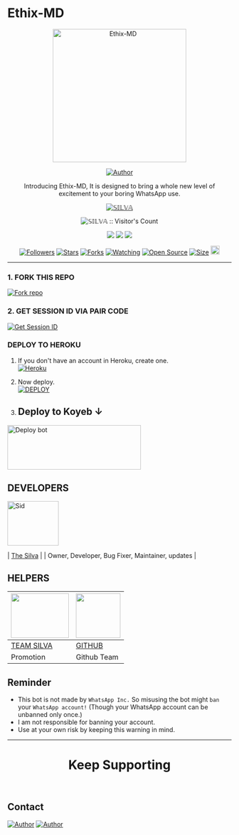 # Ethix-MD

<p align="center">
  <a href="https://youtu.be/silvaedits254">
    <img alt="Ethix-MD" height="300" src="https://telegra.ph/file/fbbe1744668b44637c21a.jpg">
  </a>
</p>

<p align="center">
  <a href="https://github.com/SilvaTechB"><img title="Author" src="https://img.shields.io/badge/silva-tech-black?style=for-the-badge&logo=WhatsApp"></a>
</p>

<p align="center">Introducing Ethix-MD, It is designed to bring a whole new level of excitement to your boring WhatsApp use.</p>

<p align="center">
  <a aria-label="Ethix-MD is free to use" href="https://youtube.com/@silvaedits254" target="_blank">
    <img alt="𝕊𝕀𝕃𝕍𝔸" src="https://img.shields.io/youtube/channel/subscribers/@silvaedits254" target="_blank" />
  </a>
</p>

<p align="center"><img src="https://profile-counter.glitch.me/{SilvaTechB}/count.svg" alt="𝕊𝕀𝕃𝕍𝔸 :: Visitor's Count" /></p>

<p align="center">
  <a href="https://whatsapp.com/channel/0029VaAkETLLY6d8qhLmZt2v"><img src="https://img.shields.io/badge/Connect on WhatsApp-25D366?style=for-the-badge&logo=whatsapp&logoColor=white"></a>
  <a href="https://www.youtube.com/channel/silvaedits254"><img src="https://img.shields.io/badge/Subcribe On Youtube-E4405F?style=for-the-badge&logo=youtube&logoColor=white"></a>
  <a href="https://whatsapp.com/channel/0029VaAkETLLY6d8qhLmZt2v"><img src="https://img.shields.io/badge/Join WhatsApp Group-25D366?style=for-the-badge&logo=whatsapp&logoColor=white"></a>
</p>

<p align="center">
  <a href="https://github.com/SilvaTechB/followers"><img title="Followers" src="https://img.shields.io/github/followers/SilvaTechB?color=red&style=flat-square"></a>
  <a href="https://github.com/SilvaTechB/Ethix-MD/stargazers"><img title="Stars" src="https://img.shields.io/github/stars/SilvaTechB/Ethix-MD?color=blue&style=flat-square"></a>
  <a href="https://github.com/SilvaTechB/Ethix-MD/network/members"><img title="Forks" src="https://img.shields.io/github/forks/SilvaTechB/Ethix-MD?color=red&style=flat-square"></a>
  <a href="https://github.com/SilvaTechB/Ethix-MD/watchers"><img title="Watching" src="https://img.shields.io/github/watchers/SilvaTechB/Ethix-MD?label=Watchers&color=blue&style=flat-square"></a>
  <a href="https://github.com/SilvaTechB/Ethix-MD"><img title="Open Source" src="https://img.shields.io/badge/Author-SilvaTechB X %20team-red?v=103"></a>
  <a href="https://github.com/SilvaTechB/Ethix-MD"><img title="Size" src="https://img.shields.io/github/repo-size/SilvaTechB/Ethix-MD?style=flat-square&color=green"></a>
  <a href="https://github.com/SilvaTechB/Ethix-MD/graphs/commit-activity"><img height="20" src="https://img.shields.io/badge/Maintained%3F-yes-green.svg"></a>
</p>

---

### 1. FORK THIS REPO

<a href='https://github.com/SilvaTechB/Ethix-MD/fork' target="_blank"><img alt='Fork repo' src='https://img.shields.io/badge/Fork This Repo-black?style=for-the-badge&logo=git&logoColor=white'/></a>

### 2. GET SESSION ID VIA PAIR CODE

<a href='https://toxic-crocodile-goutammallick516-cab1ca96.koyeb.app' target="_blank"><img alt='Get Session ID' src='https://img.shields.io/badge/Click here to get your session id-blue?style=for-the-badge&logo=opencv&logoColor=white'/></a>

### DEPLOY TO HEROKU

1. If you don't have an account in Heroku, create one.
    <br>
    <a href='https://signup.heroku.com/' target="_blank"><img alt='Heroku' src='https://img.shields.io/badge/-Create-black?style=for-the-badge&logo=heroku&logoColor=white'/></a>
2. Now deploy.
    <br>
    <a href='https://heroku.com/deploy?template=https://github.com/SilvaTechB/Ethix-MD' target="_blank"><img alt='DEPLOY' src='https://img.shields.io/badge/-DEPLOY-black?style=for-the-badge&logo=heroku&logoColor=white'/></a>



3. ## Deploy to Koyeb ↓

<a href="https://app.koyeb.com/services/deploy/?type=git&repository=github.com%2FSilvaTechB%2FEthix-MD&branch=main&name=ethix-md&builder=dockerfile&env%5BAUTO_BLOCK=false%5D=&env%5BSESSION_ID%5D=your%20sessionid%20here&env%5BMODE%5D=public&env=%5BAUTO_READ%5D%3Dfalse&env%5BAUTO_STATUS_SEEN%5D=true" target="blank"><img align="center" src="https://i.imgur.com/PNoLtFq.png" width="300" height="100" alt="Deploy bot"/></a>




## DEVELOPERS

<div align="left">
  <a href="https://github.com/SilvaTechB"><img src="https://github.com/SilvaTechB.png" width="115" height="100" alt="Sid"></a>
  
  | [The Silva](https://github.com/SilvaTechB) |
  | Owner, Developer, Bug Fixer, Maintainer, updates |
</div>

## HELPERS

<a href="https://github.com/Sylivanu"><img src="https://github.com/Sylivanu.png?size=100" width="130" height="100"></a> | [<img src="https://github.com/github.png?size=100" width="100" height="100">](https://github.com/github) 
---|---
[TEAM SILVA](https://github.com/Sylivanu)  | [GITHUB](https://github.com/github)
Promotion | Github Team|


## Reminder

- This bot is not made by `WhatsApp Inc.` So misusing the bot might `ban` your `WhatsApp account!` (Though your WhatsApp account can be unbanned only once.)
- I am not responsible for banning your account.
- Use at your own risk by keeping this warning in mind.

---

<h1 align="center">Keep Supporting</h1>

<br>

## Contact

<p align="left">
  <a href="mailto:sylivanusmomanyi@gmail.com"><img title="Author" src="https://img.shields.io/badge/GMAIL-ME-black?style=for-the-badge&logo=Gmail"></a>
  <a href="https://wa.me/254743706010?text=Hi+sid+Sir...+I+need+some+help+in+Ethix-MD"><img title="Author" src="https://img.shields.io/badge/WHATSAPP-ME-red?style=for-the-badge&logo=WhatsApp"></a>
</p>
